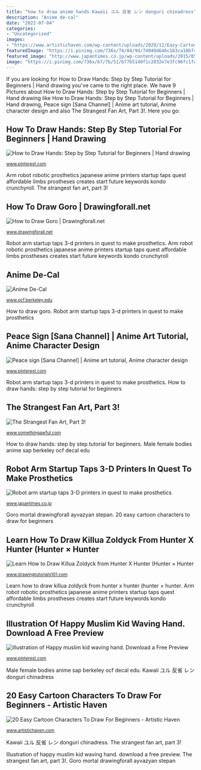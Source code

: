 ```yaml
---
title: "how to draw anime hands Kawaii ユル 反省 レン donguri chinadress"
description: "Anime de-cal"
date: "2022-07-04"
categories:
- "Uncategorized"
images:
- "https://www.artistichaven.com/wp-content/uploads/2020/12/Easy-Cartoon-Characters-To-Draw-For-Beginners-10-1.jpg"
featuredImage: "https://i.pinimg.com/736x/74/04/9d/74049d646c163ca10bf471aa5e7ce869.jpg"
featured_image: "http://www.japantimes.co.jp/wp-content/uploads/2015/05/n-3dprinter-b-20150511.jpg"
image: "https://i.pinimg.com/736x/b7/7b/51/b77b5140f1c2032e7e3fc96fc1fd760b.jpg"
---
```


If you are looking for How to Draw Hands: Step by Step Tutorial for Beginners | Hand drawing you've came to the right place. We have 9 Pictures about How to Draw Hands: Step by Step Tutorial for Beginners | Hand drawing like How to Draw Hands: Step by Step Tutorial for Beginners | Hand drawing, Peace sign [Sana Channel] | Anime art tutorial, Anime character design and also The Strangest Fan Art, Part 3!. Here you go:

## How To Draw Hands: Step By Step Tutorial For Beginners | Hand Drawing

![How to Draw Hands: Step by Step Tutorial for Beginners | Hand drawing](https://i.pinimg.com/736x/b7/7b/51/b77b5140f1c2032e7e3fc96fc1fd760b.jpg "Learn how to draw killua zoldyck from hunter x hunter (hunter × hunter")

<small>www.pinterest.com</small>

Arm robot robotic prosthetics japanese anime printers startup taps quest affordable limbs prostheses creates start future keywords kondo crunchyroll. The strangest fan art, part 3!

## How To Draw Goro | Drawingforall.net

![How to Draw Goro | Drawingforall.net](https://www.drawingforall.net/wp-content/uploads/2016/04/0-How-to-Draw-Goro1.jpg "Muslim happy cartoon kid vector waving boy islamic hand visit")

<small>www.drawingforall.net</small>

Robot arm startup taps 3-d printers in quest to make prosthetics. Arm robot robotic prosthetics japanese anime printers startup taps quest affordable limbs prostheses creates start future keywords kondo crunchyroll

## Anime De-Cal

![Anime De-Cal](http://www.ocf.berkeley.edu/~sap/decal/femaleandmale.jpg "20 easy cartoon characters to draw for beginners")

<small>www.ocf.berkeley.edu</small>

How to draw goro. Robot arm startup taps 3-d printers in quest to make prosthetics

## Peace Sign [Sana Channel] | Anime Art Tutorial, Anime Character Design

![Peace sign [Sana Channel] | Anime art tutorial, Anime character design](https://i.pinimg.com/736x/9e/4c/f2/9e4cf250903fdf350c9727c9e68ca028.jpg "Male female bodies anime sap berkeley ocf decal edu")

<small>www.pinterest.com</small>

Robot arm startup taps 3-d printers in quest to make prosthetics. How to draw hands: step by step tutorial for beginners

## The Strangest Fan Art, Part 3!

![The Strangest Fan Art, Part 3!](https://i.somethingawful.com/u/garbageday/2012/comedy_goldmine/strangest_fanart_part3/Dahlia_01.png "Killua zoldyck")

<small>www.somethingawful.com</small>

How to draw hands: step by step tutorial for beginners. Male female bodies anime sap berkeley ocf decal edu

## Robot Arm Startup Taps 3-D Printers In Quest To Make Prosthetics

![Robot arm startup taps 3-D printers in quest to make prosthetics](http://www.japantimes.co.jp/wp-content/uploads/2015/05/n-3dprinter-b-20150511.jpg "How to draw goro")

<small>www.japantimes.co.jp</small>

Goro mortal drawingforall ayvazyan stepan. 20 easy cartoon characters to draw for beginners

## Learn How To Draw Killua Zoldyck From Hunter X Hunter (Hunter × Hunter

![Learn How to Draw Killua Zoldyck from Hunter X Hunter (Hunter × Hunter](https://www.drawingtutorials101.com/drawing-tutorials/Anime-and-Manga/Hunter--Hunter/killua-zoldyck/how-to-draw-Killua-Zoldyck-from-Hunter-X-Hunter-step-7.png "How to draw goro")

<small>www.drawingtutorials101.com</small>

Learn how to draw killua zoldyck from hunter x hunter (hunter × hunter. Arm robot robotic prosthetics japanese anime printers startup taps quest affordable limbs prostheses creates start future keywords kondo crunchyroll

## Illustration Of Happy Muslim Kid Waving Hand. Download A Free Preview

![illustration of Happy muslim kid waving hand. Download a Free Preview](https://i.pinimg.com/736x/74/04/9d/74049d646c163ca10bf471aa5e7ce869.jpg "Reference jeyram")

<small>www.pinterest.com</small>

Male female bodies anime sap berkeley ocf decal edu. Kawaii ユル 反省 レン donguri chinadress

## 20 Easy Cartoon Characters To Draw For Beginners - Artistic Haven

![20 Easy Cartoon Characters To Draw For Beginners - Artistic Haven](https://www.artistichaven.com/wp-content/uploads/2020/12/Easy-Cartoon-Characters-To-Draw-For-Beginners-10-1.jpg "Muslim happy cartoon kid vector waving boy islamic hand visit")

<small>www.artistichaven.com</small>

Kawaii ユル 反省 レン donguri chinadress. The strangest fan art, part 3!

Illustration of happy muslim kid waving hand. download a free preview. The strangest fan art, part 3!. Goro mortal drawingforall ayvazyan stepan

